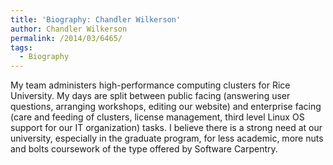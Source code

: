 ```yaml
---
title: 'Biography: Chandler Wilkerson'
author: Chandler Wilkerson
permalink: /2014/03/6465/
tags:
  - Biography
---
```

My team administers high-performance computing clusters for Rice University. My days are split between public facing (answering user questions, arranging workshops, editing our website) and enterprise facing (care and feeding of clusters, license management, third level Linux OS support for our IT organization) tasks. I believe there is a strong need at our university, especially in the graduate program, for less academic, more nuts and bolts coursework of the type offered by Software Carpentry.
